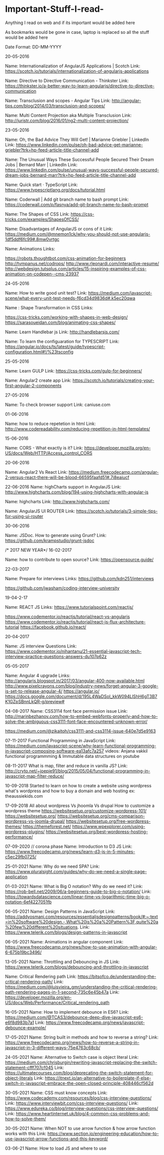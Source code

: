 # Important-Stuff-I-read-
Anything I read on web and if its important would be added here

As bookmarks would be gone in case, laptop is replaced so all the stuff would be added here

Date Format: DD-MM-YYYY

20-05-2016

Name: Internationalization of AngularJS Applications | Scotch
Link: https://scotch.io/tutorials/internationalization-of-angularjs-applications

Name: Directive to Directive Communication - Thinkster
Link: https://thinkster.io/a-better-way-to-learn-angularjs/directive-to-directive-communication

Name: Transclusion and scopes - Angular Tips
Link: http://angular-tips.com/blog/2014/03/transclusion-and-scopes/

Name: Multi Content Projection aka Multiple Transclusion
Link: http://juristr.com/blog/2016/01/ng2-multi-content-projection/


23-05-2016

Name: Oh, the Bad Advice They Will Get! | Marianne Griebler | LinkedIn
Link: https://www.linkedin.com/pulse/oh-bad-advice-get-marianne-griebler?trk=hp-feed-article-title-channel-add


Name: The Unusual Ways These Successful People Secured Their Dream Jobs | Bernard Marr | LinkedIn
Link: https://www.linkedin.com/pulse/unusual-ways-successful-people-secured-dream-jobs-bernard-marr?trk=hp-feed-article-title-channel-add


Name: Quick start · TypeScript
Link: https://www.typescriptlang.org/docs/tutorial.html




Name: Coderwall | Add git branch name to bash prompt
Link: https://coderwall.com/p/fasnya/add-git-branch-name-to-bash-prompt

Name: The Shapes of CSS
Link: https://css-tricks.com/examples/ShapesOfCSS/

Name: Disadvantages of AngularJS or cons of it
Link: https://medium.com/@mnemon1ck/why-you-should-not-use-angularjs-1df5ddf6fc99#.8mw0vrtgc

Name: Animations
Links:

https://robots.thoughtbot.com/css-animation-for-beginners
http://tympanus.net/codrops/
http://www.rleonardi.com/interactive-resume/
http://webdesign.tutsplus.com/articles/15-inspiring-examples-of-css-animation-on-codepen--cms-23937

24-05-2016



Name: How to write good unit test?
Link: https://medium.com/javascript-scene/what-every-unit-test-needs-f6cd34d9836d#.k5ec20qwa

Name : Shape Transformation in CSS
Links:

https://css-tricks.com/working-with-shapes-in-web-design/
https://sarasoueidan.com/blog/animating-css-shapes/

Name: Learn Handlebar js
Link: http://handlebarsjs.com/

Name: To learn the configuaration for TYPESCRIPT
Link: https://angular.io/docs/ts/latest/guide/typescript-configuration.html#!/%23tsconfig


25-05-2016

Name: Learn GULP
Link: https://css-tricks.com/gulp-for-beginners/

Name: Angular2 create app
Link: https://scotch.io/tutorials/creating-your-first-angular-2-components

27-05-2016

Name: To check browser support
Link: caniuse.com

01-06-2016

Name: how to reduce repetetion in html
Link: http://www.codereadability.com/reducing-repetition-in-html-templates/

15-06-2016

Name: CORS - What exactly is it?
Link:  https://developer.mozilla.org/en-US/docs/Web/HTTP/Access_control_CORS


20-06-2016

Name: Angular2 Vs React
Link: https://medium.freecodecamp.com/angular-2-versus-react-there-will-be-blood-66595faafd51#.7i8eaiucf


22-06-2016
Name: highCharts support in AngularJS
Link: http://www.highcharts.com/blog/194-using-highcharts-with-angular-js

Name: highcharts
Link: http://www.highcharts.com/

Name: AngularJS UI ROUTER
Link: https://scotch.io/tutorials/3-simple-tips-for-using-ui-router


30-06-2016

Name: JSDoc. How to generate using Grunt?
Link: https://github.com/krampstudio/grunt-jsdoc



/* 2017 NEW YEAR*/
16-02-2017

Name: how to contribute to open source?
Link: https://opensource.guide/


22-03-2017

Name: Prepare for interviews
Links: https://github.com/kdn251/interviews

https://github.com/jwasham/coding-interview-university

19-04-2-17

Name: REACT JS 
Links: https://www.tutorialspoint.com/reactjs/

https://www.codementor.io/reactjs/tutorial/react-vs-angularjs
https://www.codementor.io/reactjs/tutorial/react-js-flux-architecture-tutorial
https://facebook.github.io/react/

20-04-2017

Name: JS interview Questions
Link: https://www.codementor.io/nihantanu/21-essential-javascript-tech-interview-practice-questions-answers-du107p62z


05-05-2017

Name: Angular 4 upgrade
Links:
http://angularjs.blogspot.in/2017/03/angular-400-now-available.html
http://www.pixelcrayons.com/blog/industry-news/forget-angular-3-google-is-set-to-release-angular-4/
https://angular.io/
https://docs.google.com/document/d/195L4WaDSoI_kkW094LlShH6gT3B7K1GZpSBnnLkQR-g/preview#

04-08-2017
Name: CSS3114 font face permission issue
Link: http://marinbezhanov.com/how-to-embed-webfonts-properly-and-how-to-solve-the-ambiguous-css3111-font-face-encountered-unknown-error/

https://medium.com/@zikaitoh/css3111-and-css3114-issue-640e7d5e9163


07-11-2017
Functional Programming in JavaScript
Link: https://medium.com/javascript-scene/why-learn-functional-programming-in-javascript-composing-software-ea13afc7a257
videos: Anjana vakkil functional programmming & Immutable data structures on youtube

08-11-2017
What is map, filter and reduce in vanilla JS?
Link: http://cryto.net/~joepie91/blog/2015/05/04/functional-programming-in-javascript-map-filter-reduce/

10-09-2018
Started to learn on how to create a website using wordpress
what's wordpress and how to buy a domain and web hosting ex: theaussiekids.com

17-09-2018
All about wordpress Vs jhoomla Vs drupal
How to customize a wordpress theme
https://websitesetup.org/customize-wordpress-101/
https://websitesetup.org/
https://websitesetup.org/cms-comparison-wordpress-vs-joomla-drupal/
https://websitesetup.org/free-wordpress-themes/
https://themeforest.net/
https://www.wpexplorer.com/using-wordpress-plugins/
https://websitesetup.org/best-wordpress-hosting-performance/

07-09-2020 // corona phase
Name: Introduction to D3 JS
Link: https://www.freecodecamp.org/news/learn-d3-js-in-5-minutes-c5ec29fb0725/

25-01-2021 
Name: Why do we need SPA?
Link: https://www.pluralsight.com/guides/why-do-we-need-a-single-page-application

01-03-2021
Name: What is Big O notation? Why do we need it?
Link: https://rob-bell.net/2009/06/a-beginners-guide-to-big-o-notation/
Link: https://towardsdatascience.com/linear-time-vs-logarithmic-time-big-o-notation-6ef4227051fb

06-05-2021
Name: Design Patterns in JavaScript
Link: https://addyosmani.com/resources/essentialjsdesignpatterns/book/#:~:text=in%20software%20design.-,What%20is%20a%20Pattern%3F,quite%20a%20few%20different%20situations.
Link: https://www.telerik.com/blogs/design-patterns-in-javascript

06-05-2021
Name: Animations in angular component
Link: https://www.freecodecamp.org/news/how-to-use-animation-with-angular-6-675b19bc3496/

13-05-2021
Name: Throttling and Debouncing in JS
Link: https://www.telerik.com/blogs/debouncing-and-throttling-in-javascript

Name: Critical Rendering path
Link: https://bitsofco.de/understanding-the-critical-rendering-path/
Link: https://medium.com/@luisvieira_gmr/understanding-the-critical-rendering-path-rendering-pages-in-1-second-735c6e45b47a
Link: https://developer.mozilla.org/en-US/docs/Web/Performance/Critical_rendering_path

16-05-2021
Name: How to implement debounce in ES6?
Link: https://medium.com/@TCAS3/debounce-deep-dive-javascript-es6-e6f8d983b7a1
Link: https://www.freecodecamp.org/news/javascript-debounce-example/

17-05-2021
Name: String built in methods and how to reverse a string?
Link: https://www.freecodecamp.org/news/how-to-reverse-a-string-in-javascript-in-3-different-ways-75e4763c68cb/

24-05-2021
Name: Alternative to Switch case is object literal
Link: https://medium.com/chrisburgin/rewriting-javascript-replacing-the-switch-statement-cfff707cf045
Link: https://ultimatecourses.com/blog/deprecating-the-switch-statement-for-object-literals
Link: https://itnext.io/an-alternative-to-boilerplate-if-else-switch-in-javascript-embrace-the-open-closed-principle-408446cf562d

30-05-2021
Name: CSS must know concepts
Link: https://www.codecademy.com/resources/blog/css-interview-questions/
Link: https://www.interviewbit.com/css-interview-questions/
Link: https://www.edureka.co/blog/interview-questions/css-interview-questions/
Link: https://www.heartinternet.uk/blog/4-common-css-problems-and-how-to-solve-them/

30-05-2021
Name: When NOT to use arrow function & how arrow function works with this
Link: https://www.section.io/engineering-education/how-to-use-javascript-arrow-functions-and-this-keyword/

03-06-21
Name: How to load JS and where to use <script>
Link: https://levelup.gitconnected.com/all-about-script-87fea475b976
  
Name: Load local JSON file in JS
Link: https://codepen.io/KryptoniteDove/post/load-json-file-locally-using-pure-javascript
Link: https://gist.github.com/laurenancona/bd560948d71054e3d1477e43c4d48cb6
  
24-06-21
Name: How to check equality of objects and nested objects
Link: https://dmitripavlutin.com/how-to-compare-objects-in-javascript/
 
Name: for deep clone of object why we shouldn't use JSON.parse(JSON.stringify(obj))
Link: https://medium.com/@pmzubar/why-json-parse-json-stringify-is-a-bad-practice-to-clone-an-object-in-javascript-b28ac5e36521
  
29-06-2021
Name: What is a synthetic event? what is event pooling in react?
Link: https://stackoverflow.com/questions/36114196/what-is-event-pooling-in-react
  
Name: synthetic event? events in react? event handling in class component, function component and custom component
Link: https://blog.logrocket.com/a-guide-to-react-onclick-event-handlers-d411943b14dd/
 
Name: How does synthetic event work in asynchronous way?
Link: https://deepscan.io/docs/rules/react-missing-event-persist
  
08-07-2021
Name: when should you use function as first parameter in setState function in React?
Link: https://medium.com/@wisecobbler/using-a-function-in-setstate-instead-of-an-object-1f5cfd6e55d1
  
Name: React interview questions
Link: https://ui.dev/react-interview-questions/
  
09-07-2021
Name: What is XSS and how to prevent it as a web developer
Link: https://academind.com/tutorials/xss-cross-site-scripting-attacks/
Link: https://academind.com/tutorials/hide-javascript-code/
  
12-07-2021
Name: Currying in JS? How to implement sum function as a partial
Link: https://javascript.info/currying-partials
  
13-07-2021
Name: undefined vs undeclared vs null in JS
Link: https://techbrij.com/javascript-null-undefined-undeclared
  
  
21-07-2021
Name: callback vs promises vs async/await
Link: https://www.loginradius.com/blog/async/callback-vs-promises-vs-async-await/
